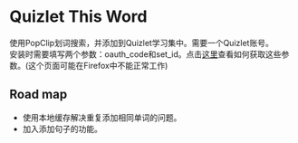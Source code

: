# Quizlet This Word
使用PopClip划词搜索，并添加到Quizlet学习集中。需要一个Quizlet账号。  
安装时需要填写两个参数：oauth_code和set_id。点击[这里](http://htmlpreview.github.io/?https://github.com/Just4test/QuizletThisWord.popclipext/blob/master/docs/guide.html)查看如何获取这些参数。(这个页面可能在Firefox中不能正常工作)
## Road map
* 使用本地缓存解决重复添加相同单词的问题。
* 加入添加句子的功能。
